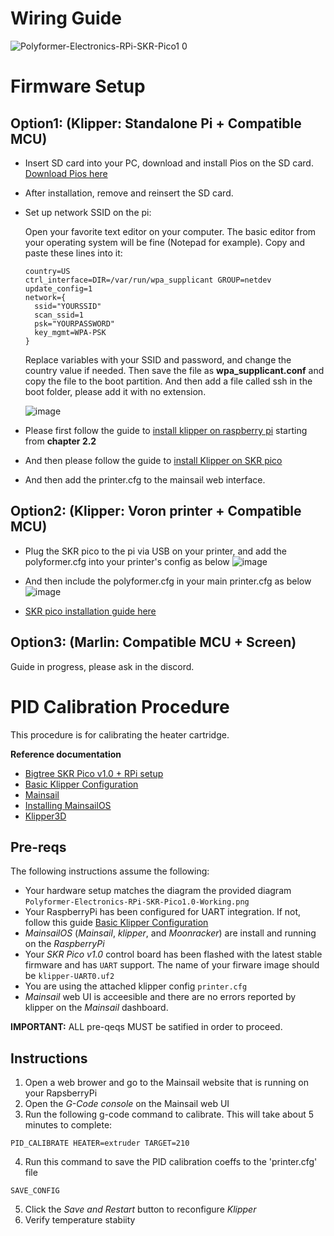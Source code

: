 # Wiring Guide

![Polyformer-Electronics-RPi-SKR-Pico1 0](https://user-images.githubusercontent.com/55605342/173913205-4c073081-22fa-4f03-8d1d-62b9d70ea6fb.png)

# Firmware Setup

## Option1: (Klipper: Standalone Pi + Compatible MCU)


- Insert SD card into your PC, download and install Pios on the SD card. [Download Pios here](https://www.raspberrypi.com/software/)
- After installation, remove and reinsert the SD card.

- Set up network SSID on the pi:

    Open your favorite text editor on your computer.
    The basic editor from your operating system will be fine (Notepad for example).
    Copy and paste these lines into it:
    ```
    country=US
    ctrl_interface=DIR=/var/run/wpa_supplicant GROUP=netdev
    update_config=1
    network={
      ssid="YOURSSID"
      scan_ssid=1
      psk="YOURPASSWORD"
      key_mgmt=WPA-PSK
    }
    ```
    Replace variables with your SSID and password, and change the country value if needed.
    Then save the file as **wpa_supplicant.conf** and copy the file to the boot partition.
    And then add a file called ssh in the boot folder, please add it with no extension.
    
    ![image](https://user-images.githubusercontent.com/55605342/174418475-a07b272f-b0ef-49c4-a77c-72ef1f8253ac.png)


- Please first follow the guide to [install klipper on raspberry pi](https://www.lpomykal.cz/kiauh-installation-guide/) starting from **chapter 2.2**


- And then please follow the guide to [install Klipper on SKR pico](https://github.com/bigtreetech/SKR-Pico/tree/master/Klipper)

- And then add the printer.cfg to the mainsail web interface.





## Option2: (Klipper: Voron printer + Compatible MCU)



- Plug the SKR pico to the pi via USB on your printer, and add the polyformer.cfg into your printer's config as below
![image](https://user-images.githubusercontent.com/55605342/166185969-eca3ac38-87a4-4fdb-8bb0-ddc4806e66f2.png)
- And then include the polyformer.cfg in your main printer.cfg as below
![image](https://user-images.githubusercontent.com/55605342/166186076-9d54991d-e156-47dc-b81a-397d029f8e0a.png)

- [SKR pico installation guide here](https://github.com/bigtreetech/SKR-Pico/tree/master/Klipper)

## Option3: (Marlin: Compatible MCU + Screen)


Guide in progress, please ask in the discord.


# PID Calibration Procedure

This procedure is for calibrating the heater cartridge.

__Reference documentation__

 - [Bigtree SKR Pico v1.0 + RPi setup](https://3dwork.io/en/skr-pico-analysis-and-complete-guide-of-this-great-little-controller)
  - [Basic Klipper Configuration](https://3dwork.io/en/skr-pico-analysis-and-complete-guide-of-this-great-little-controller/#basic-klipper-configuration)
 - [Mainsail](https://docs.mainsail.xyz/)
  - [Installing MainsailOS](https://docs.mainsail.xyz/setup/mainsail-os)
 - [Klipper3D](https://www.klipper3d.org)

## Pre-reqs

The following instructions assume the following:
 - Your hardware setup matches the diagram the provided diagram `Polyformer-Electronics-RPi-SKR-Pico1.0-Working.png`
 - Your RaspberryPi has been configured for UART integration. If not, follow this guide [Basic Klipper Configuration](https://3dwork.io/en/skr-pico-analysis-and-complete-guide-of-this-great-little-controller/#basic-klipper-configuration)
 - _MainsailOS_ (_Mainsail_, _klipper_, and _Moonracker_) are install and running on the _RaspberryPi_
 - Your _SKR Pico v1.0_ control board has been flashed with the latest stable firmware and has `UART` support. The name of your firware image should be `klipper-UART0.uf2`
 - You are using the attached klipper config `printer.cfg`
 - _Mainsail_ web UI is acceesible and there are no errors reported by klipper on the _Mainsail_ dashboard.

__IMPORTANT:__ ALL pre-qeqs MUST be satified in order to proceed.

## Instructions

1. Open a web brower and go to the Mainsail website that is running on your RapsberryPi
2. Open the _G-Code console_ on the Mainsail web UI
3. Run the following g-code command to calibrate. This will take about 5 minutes to complete:
```
PID_CALIBRATE HEATER=extruder TARGET=210
```
4. Run this command to save the PID calibration coeffs to the 'printer.cfg' file
```
SAVE_CONFIG
```
5. Click the _Save and Restart_ button to reconfigure _Klipper_
6. Verify temperature stabiity
